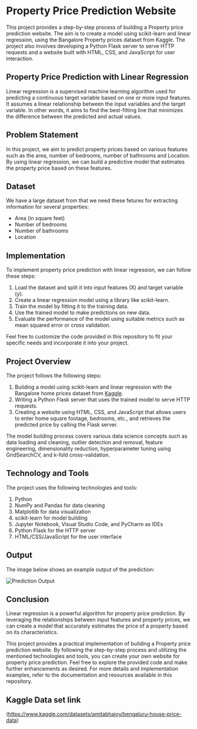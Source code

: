 # Property Price Prediction Website

This project provides a step-by-step process of building a Property price prediction website. The aim is to create a model using scikit-learn and linear regression, using the Bangalore Property prices dataset from Kaggle. The project also involves developing a Python Flask server to serve HTTP requests and a website built with HTML, CSS, and JavaScript for user interaction.

## Property Price Prediction with Linear Regression

Linear regression is a supervised machine learning algorithm used for predicting a continuous target variable based on one or more input features. It assumes a linear relationship between the input variables and the target variable. In other words, it aims to find the best-fitting line that minimizes the difference between the predicted and actual values.

## Problem Statement

In this project, we aim to predict property prices based on various features such as the area, number of bedrooms, number of bathrooms and Location. By using linear regression, we can build a predictive model that estimates the property price based on these features.

## Dataset

We have a large dataset from that we need these fetures for extracting information for several properties:

- Area (in square feet)
- Number of bedrooms
- Number of bathrooms
- Location

## Implementation

To implement property price prediction with linear regression, we can follow these steps:

1. Load the dataset and split it into input features (X) and target variable (y).
2. Create a linear regression model using a library like scikit-learn.
3. Train the model by fitting it to the training data.
4. Use the trained model to make predictions on new data.
5. Evaluate the performance of the model using suitable metrics such as mean squared error or cross validation.

Feel free to customize the code provided in this repository to fit your specific needs and incorporate it into your project.


## Project Overview

The project follows the following steps:

1. Building a model using scikit-learn and linear regression with the Bangalore home prices dataset from [Kaggle](https://www.kaggle.com/datasets/amitabhajoy/bengaluru-house-price-data).
2. Writing a Python Flask server that uses the trained model to serve HTTP requests.
3. Creating a website using HTML, CSS, and JavaScript that allows users to enter home square footage, bedrooms, etc., and retrieves the predicted price by calling the Flask server.

The model building process covers various data science concepts such as data loading and cleaning, outlier detection and removal, feature engineering, dimensionality reduction, hyperparameter tuning using GridSearchCV, and k-fold cross-validation.

## Technology and Tools

The project uses the following technologies and tools:

1. Python
2. NumPy and Pandas for data cleaning
3. Matplotlib for data visualization
4. scikit-learn for model building
5. Jupyter Notebook, Visual Studio Code, and PyCharm as IDEs
6. Python Flask for the HTTP server
7. HTML/CSS/JavaScript for the user interface

## Output

The image below shows an example output of the prediction:

![Prediction Output](https://github.com/sdrahmath/Property-Price-Prediction/blob/main/BHP/output.png)


## Conclusion

Linear regression is a powerful algorithm for property price prediction. By leveraging the relationships between input features and property prices, we can create a model that accurately estimates the price of a property based on its characteristics.

This project provides a practical implementation of building a Property price prediction website. By following the step-by-step process and utilizing the mentioned technologies and tools, you can create your own website for property price prediction. Feel free to explore the provided code and make further enhancements as desired.
For more details and implementation examples, refer to the documentation and resources available in this repository.


## Kaggle Data set link
(https://www.kaggle.com/datasets/amitabhajoy/bengaluru-house-price-data)
